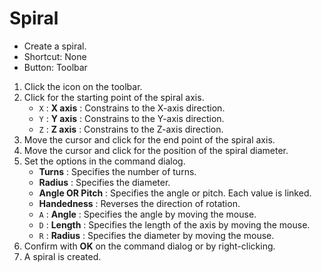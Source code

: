 # Spiral

- Create a spiral.
- Shortcut: None
- Button: Toolbar

1. Click the icon on the toolbar.
2. Click for the starting point of the spiral axis.
   - `X` : **X axis** : Constrains to the X-axis direction.
   - `Y` : **Y axis** : Constrains to the Y-axis direction.
   - `Z` : **Z axis** : Constrains to the Z-axis direction.
3. Move the cursor and click for the end point of the spiral axis.
4. Move the cursor and click for the position of the spiral diameter.
5. Set the options in the command dialog.
   - **Turns** : Specifies the number of turns.
   - **Radius** : Specifies the diameter.
   - **Angle OR Pitch** : Specifies the angle or pitch. Each value is linked.
   - **Handedness** : Reverses the direction of rotation.
   - `A` : **Angle** : Specifies the angle by moving the mouse.
   - `D` : **Length** : Specifies the length of the axis by moving the mouse.
   - `R` : **Radius** : Specifies the diameter by moving the mouse.
6. Confirm with **OK** on the command dialog or by right-clicking.
7. A spiral is created.

